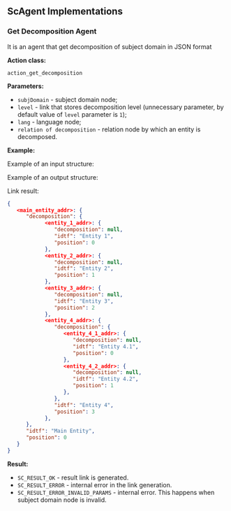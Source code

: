 ## ScAgent Implementations

### Get Decomposition Agent

It is an agent that get decomposition of subject domain in JSON format

**Action class:**

`action_get_decomposition`

**Parameters:**

* `subjDomain` - subject domain node;
* `level` - link that stores decomposition level (unnecessary parameter, by default value of `level` parameter is `1`);
* `lang` - language node;
* `relation of decomposition` - relation node by which an entity is decomposed.

**Example:**

Example of an input structure:

<scg src="../images/get-decomposition-agent/input.gwf"/></scg>

Example of an output structure:

<scg src="../images/get-decomposition-agent/output.gwf"></scg>

Link result:

```json
{
   <main_entity_addr>: {
      "decomposition": {
            <entity_1_addr>: {
               "decomposition": null,
               "idtf": "Entity 1",
               "position": 0
            },
            <entity_2_addr>: {
               "decomposition": null,
               "idtf": "Entity 2",
               "position": 1
            },
            <entity_3_addr>: {
               "decomposition": null,
               "idtf": "Entity 3",
               "position": 2
            },
            <entity_4_addr>: {
               "decomposition": {
                  <entity_4_1_addr>: {
                     "decomposition": null,
                     "idtf": "Entity 4.1",
                     "position": 0
                  },
                  <entity_4_2_addr>: {
                     "decomposition": null,
                     "idtf": "Entity 4.2",
                     "position": 1
                  },
               },
               "idtf": "Entity 4",
               "position": 3
            },
      },
      "idtf": "Main Entity",
      "position": 0
   }
}
```

**Result:**

* `SC_RESULT_OK` - result link is generated.
* `SC_RESULT_ERROR` - internal error in the link generation.
* `SC_RESULT_ERROR_INVALID_PARAMS` - internal error. This happens when subject domain node is invalid.
